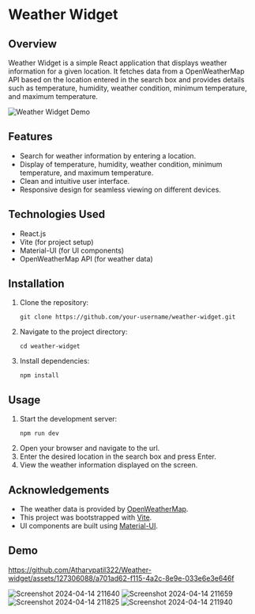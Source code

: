 # Weather Widget

## Overview
Weather Widget is a simple React application that displays weather information for a given location. It fetches data from a OpenWeatherMap API based on the location entered in the search box and provides details such as temperature, humidity, weather condition, minimum temperature, and maximum temperature.

![Weather Widget Demo](demo.gif)

## Features
- Search for weather information by entering a location.
- Display of temperature, humidity, weather condition, minimum temperature, and maximum temperature.
- Clean and intuitive user interface.
- Responsive design for seamless viewing on different devices.

## Technologies Used
- React.js
- Vite (for project setup)
- Material-UI (for UI components)
- OpenWeatherMap API (for weather data)

## Installation
1. Clone the repository:
   ```
   git clone https://github.com/your-username/weather-widget.git
   ```
2. Navigate to the project directory:
   ```
   cd weather-widget
   ```
3. Install dependencies:
   ```
   npm install
   ```

## Usage
1. Start the development server:
   ```
   npm run dev
   ```
2. Open your browser and navigate to the url.
3. Enter the desired location in the search box and press Enter.
4. View the weather information displayed on the screen.


## Acknowledgements
- The weather data is provided by [OpenWeatherMap](https://openweathermap.org/).
- This project was bootstrapped with [Vite](https://vitejs.dev/).
- UI components are built using [Material-UI](https://material-ui.com/).

## Demo 

https://github.com/Atharvpatil322/Weather-widget/assets/127306088/a701ad62-f115-4a2c-8e9e-033e6e3e646f

![Screenshot 2024-04-14 211640](https://github.com/Atharvpatil322/Weather-widget/assets/127306088/dbb74430-cf75-4579-9826-7c39239136f8)
![Screenshot 2024-04-14 211659](https://github.com/Atharvpatil322/Weather-widget/assets/127306088/0d7f598f-62bd-42e4-9620-d42b372b272d)
![Screenshot 2024-04-14 211825](https://github.com/Atharvpatil322/Weather-widget/assets/127306088/3b49028f-36f2-4fb2-b334-4f21a2643f4c)
![Screenshot 2024-04-14 211940](https://github.com/Atharvpatil322/Weather-widget/assets/127306088/9711ae51-756b-4c8d-b4c5-a7d512946a0f)


